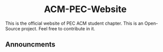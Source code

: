 <h1 align='center'>ACM-PEC-Website</h1>
This is the official website of PEC ACM student chapter. This is an Open-Source project. Feel free to contribute in it.




## Announcments




